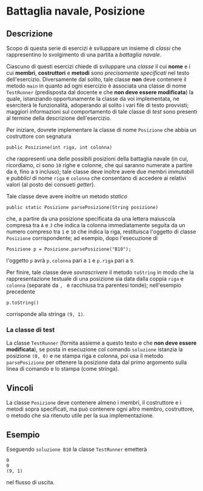 Battaglia navale, Posizione
===========================

Descrizione
-----------

Scopo di questa serie di esercizi è sviluppare un insieme di *classi* che
rappresentino lo svolgimento di una partita a *battaglia navale*.

Ciascuno di questi esercizi chiede di sviluppare una *classe* il cui **nome** e
i cui **membri**, **costruttori** e **metodi** sono *precisamente specificati*
nel testo dell'esercizio. Diversamente dal solito, tale classe **non** deve
contenere il metodo `main` in quanto ad ogni esercizio è  associata una classe
di nome `TestRunner` (predisposta dal docente e che **non deve essere
modificata**) la quale, istanziando opportunamente la classe da voi
implementata, ne eserciterà le funzionalità, adoperando al solito i vari file di
testo provvisti; maggiori informazioni sul comportamento di tale classe di
*test* sono presenti al termine della descrizione dell'esercizio.

Per iniziare, dovrete implementare la classe di nome `Posizione` che abbia un
costruttore con segnatura

    public Posizione(int riga, int colonna)

che rappresenti una delle possibili posizioni della battaglia navale (in cui,
ricordiamo, ci sono `10` righe e colonne, che qui saranno numerate a partire da
`0`, fino a `9` incluso); tale classe deve inoltre avere due membri *immutabili*
e *pubblici* di nome `riga` e `colonna` che consentano di accedere ai relativi
valori (al posto dei consueti *getter*).

Tale classe deve avere inoltre un metodo *statico*

    public static Posizione parsePosizione(String posizione)

che, a partire da una posizione specificata da una lettera maiuscola compresa
tra `A` e `J` che indica la colonna immediatamente seguita da un numero compreso
tra `1` e `10` che indica la riga, restituisca l'oggetto di classe `Posizione`
corrispondente; ad esempio, dopo l'esecuzione di

    Posizione p = Posizione.parsePosizione("B10");

l'oggetto `p` avrà `p.colonna` pari a `1` e `p.riga` pari a `9`.

Per finire, tale classe deve *sovrascrivere* il metodo `toString` in modo che la
rappresentazione testuale di una posizione sia data dalla coppia `riga` e
`colonna` (separate da `, `  e racchiusa tra parentesi tonde); nell'esempio
precedente

    p.toString()

corrisponde alla stringa `(9, 1)`.

### La classe di test

La classe `TestRunner` (fornita assieme a questo testo e che **non deve essere
modificata**), se posta in esecuzione col comando `soluzione` istanzia la
posizione `(0, 0)` e ne stampa riga e colonna, poi usa il metodo
`parsePosizione` per ottenere la posizione data dal primo argomento sulla linea
di comando e lo stampa (come stringa).


Vincoli
-------

La classe `Posizione` deve contenere almeno i membri, il costruttore e i metodi
sopra specificati, ma può contenere ogni altro membro, costruttore, o metodo che
sia ritenuto utile per la sua implementazione.


Esempio
-------

Eseguendo `soluzione B10` la classe `TestRunner` emetterà

    0
    0
    (9, 1)

nel flusso di uscita.
